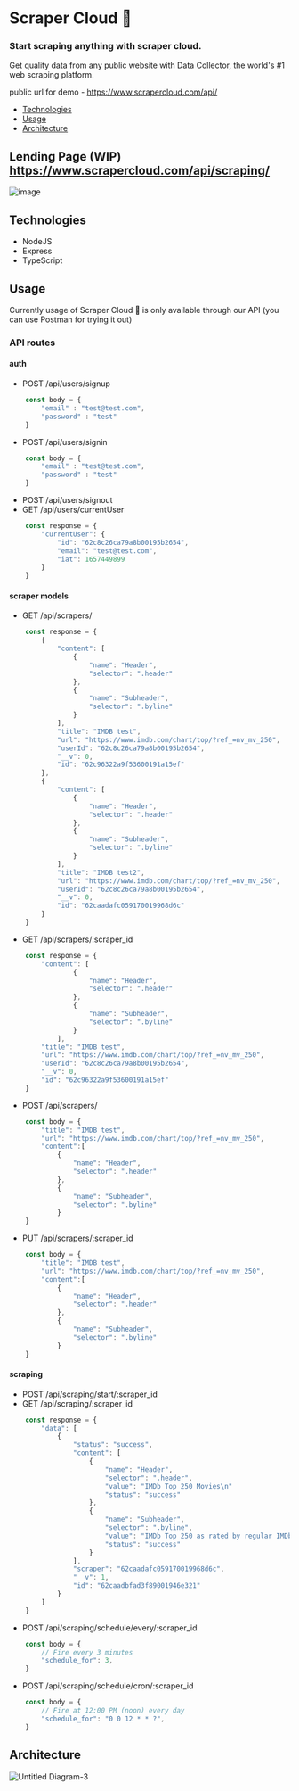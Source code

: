 # Scraper Cloud 🚀 
### Start scraping anything with scraper cloud.
Get quality data from any public website with Data Collector, the world's #1 web scraping platform.

public url for demo - https://www.scrapercloud.com/api/

- [Technologies](#Technologies)
- [Usage](#Usage)
- [Architecture](#Architecture)

## Lending Page (WIP) https://www.scrapercloud.com/api/scraping/ 
![image](https://user-images.githubusercontent.com/36955966/178142477-706f41ef-21c6-4a75-ab19-fd11cd3ee672.png)

## Technologies
- NodeJS
- Express
- TypeScript

## Usage
Currently usage of Scraper Cloud 🚀 is only available through our API (you can use Postman for trying it out)
### API routes
#### auth 
- POST /api/users/signup
```js
    const body = {
        "email" : "test@test.com",
        "password" : "test"
    }
```
- POST /api/users/signin
```js
    const body = {
        "email" : "test@test.com",
        "password" : "test"
    }
```
- POST /api/users/signout
- GET /api/users/currentUser
```js
    const response = {
        "currentUser": {
            "id": "62c8c26ca79a8b00195b2654",
            "email": "test@test.com",
            "iat": 1657449899
        }
    }
```

#### scraper models
- GET /api/scrapers/
```js
    const response = {
        {
            "content": [
                {
                    "name": "Header",
                    "selector": ".header"
                },
                {
                    "name": "Subheader",
                    "selector": ".byline"
                }
            ],
            "title": "IMDB test",
            "url": "https://www.imdb.com/chart/top/?ref_=nv_mv_250",
            "userId": "62c8c26ca79a8b00195b2654",
            "__v": 0,
            "id": "62c96322a9f53600191a15ef"
        },
        {
            "content": [
                {
                    "name": "Header",
                    "selector": ".header"
                },
                {
                    "name": "Subheader",
                    "selector": ".byline"
                }
            ],
            "title": "IMDB test2",
            "url": "https://www.imdb.com/chart/top/?ref_=nv_mv_250",
            "userId": "62c8c26ca79a8b00195b2654",
            "__v": 0,
            "id": "62caadafc059170019968d6c"
        }
    }
```
- GET /api/scrapers/:scraper_id
```js
    const response = {
        "content": [
                {
                    "name": "Header",
                    "selector": ".header"
                },
                {
                    "name": "Subheader",
                    "selector": ".byline"
                }
            ],
        "title": "IMDB test",
        "url": "https://www.imdb.com/chart/top/?ref_=nv_mv_250",
        "userId": "62c8c26ca79a8b00195b2654",
        "__v": 0,
        "id": "62c96322a9f53600191a15ef"
    }
```
- POST /api/scrapers/
```js
    const body = {
        "title": "IMDB test",
        "url": "https://www.imdb.com/chart/top/?ref_=nv_mv_250",
        "content":[
            {
                "name": "Header",
                "selector": ".header"
            },
            {
                "name": "Subheader",
                "selector": ".byline"
            }
    }
```
- PUT /api/scrapers/:scraper_id
```js
    const body = {
        "title": "IMDB test",
        "url": "https://www.imdb.com/chart/top/?ref_=nv_mv_250",
        "content":[
            {
                "name": "Header",
                "selector": ".header"
            },
            {
                "name": "Subheader",
                "selector": ".byline"
            }
    }
```

#### scraping
- POST /api/scraping/start/:scraper_id
- GET /api/scraping/:scraper_id
```js
    const response = {
        "data": [
            {
                "status": "success",
                "content": [
                    {
                        "name": "Header",
                        "selector": ".header",
                        "value": "IMDb Top 250 Movies\n"
                        "status": "success"
                    },
                    {
                        "name": "Subheader",
                        "selector": ".byline",
                        "value": "IMDb Top 250 as rated by regular IMDb voters.",
                        "status": "success"
                    }
                ],
                "scraper": "62caadafc059170019968d6c",
                "__v": 1,
                "id": "62caadbfad3f89001946e321"
            }
        ]
    }
```
- POST /api/scraping/schedule/every/:scraper_id
```js
    const body = {
        // Fire every 3 minutes
        "schedule_for": 3,
    }
```
- POST /api/scraping/schedule/cron/:scraper_id
```js
    const body = {
        // Fire at 12:00 PM (noon) every day
        "schedule_for": "0 0 12 * * ?",
    }
```




## Architecture
![Untitled Diagram-3](https://user-images.githubusercontent.com/36955966/178142394-b5686e94-7956-406a-aede-3ad90c79fa67.jpg)
